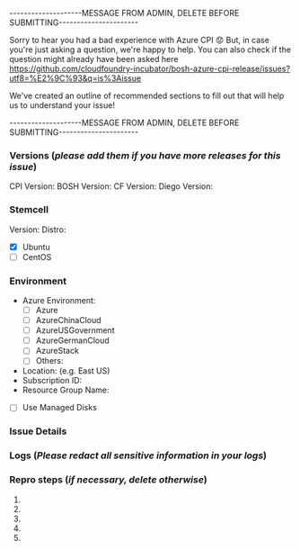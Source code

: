 --------------------MESSAGE FROM ADMIN, DELETE BEFORE SUBMITTING----------------------

Sorry to hear you had a bad experience with Azure CPI :worried: But, in case you're just asking a question, we're happy to help. You can also check if the question might already have been asked here https://github.com/cloudfoundry-incubator/bosh-azure-cpi-release/issues?utf8=%E2%9C%93&q=is%3Aissue

We've created an outline of recommended sections to fill out that will help us to understand your issue!

--------------------MESSAGE FROM ADMIN, DELETE BEFORE SUBMITTING----------------------

### Versions (*please add them if you have more releases for this issue*)
CPI      Version:
BOSH     Version:
CF       Version:
Diego    Version:

### Stemcell
Version:
Distro:
  - [x] Ubuntu
  - [ ] CentOS

### Environment
- Azure Environment:
  - [ ] Azure
  - [ ] AzureChinaCloud
  - [ ] AzureUSGovernment
  - [ ] AzureGermanCloud
  - [ ] AzureStack
  - [ ] Others:
- Location: (e.g. East US)
- Subscription ID:
- Resource Group Name:
- [ ] Use Managed Disks

### Issue Details


### Logs (*Please redact all sensitive information in your logs*)


### Repro steps (*if necessary, delete otherwise*)
1.
2.
3.
4.
5.